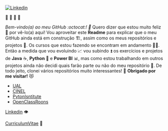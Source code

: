  [![Linkedin](https://user-images.githubusercontent.com/82783144/121920892-60bc2780-cd30-11eb-8cc7-de419c2f990c.jpg)](https://www.linkedin.com/in/agtonclemente/)
   
   💓 💓 💓 💓

*Bem-vindo(a) ao meu GitHub :octocat:! 🤗* Quero dizer que estou muito feliz 🥳 por vê-lo(a) aqui! Vou aproveitar este **Readme** para explicar que o meu GitHub ainda está em construção 🏗️, assim como os meus repositórios e projetos 📂. Os cursos que estou fazendo se encontram em andamento 🚶‍♂️. Então a medida que vou evoluindo 📈 vou subindo ⏫ os exercícios e projetos de **Java** ☕, **Python** 🐍 e **Power BI** 📊, mas como estou trabalhando em outros projetos ainda não decidi quais farão parte ou não do meu repositório 🤔. De todo jeito, clonei vários repositórios muito interessantes! 👀
**Obrigado por me visitar!** 😻

* [UAL](https://autonoma.pt/) 
* [CINEL](https://www.cinel.pt/appv2/)  
* [PytonIsntitute](https://pythoninstitute.org/)  
* [OpenClassRoons](https://openclassrooms.com/en/)  

[Linkedin](https://www.linkedin.com/in/agtonclemente/) 👁️

[CurriculumVitae](https://github.com/agtonclemente/agtonclemente/files/6773116/CV_AgtonAtualizado.pdf) 🤙


